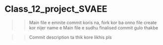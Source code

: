 # Class_12_project_SVAEE

>> Main file e emnite commit koris na, fork kor ba onno file create kor nijer name e
>> Main file e sudhu finalised commit gulo thakbe

>> Commit description ta thik kore likhis pls
